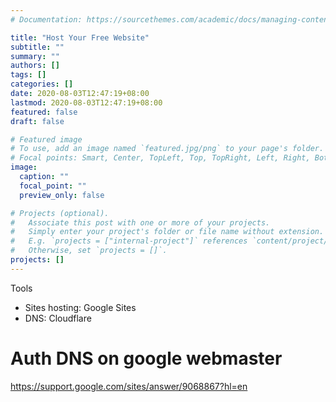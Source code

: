 ```yaml
---
# Documentation: https://sourcethemes.com/academic/docs/managing-content/

title: "Host Your Free Website"
subtitle: ""
summary: ""
authors: []
tags: []
categories: []
date: 2020-08-03T12:47:19+08:00
lastmod: 2020-08-03T12:47:19+08:00
featured: false
draft: false

# Featured image
# To use, add an image named `featured.jpg/png` to your page's folder.
# Focal points: Smart, Center, TopLeft, Top, TopRight, Left, Right, BottomLeft, Bottom, BottomRight.
image:
  caption: ""
  focal_point: ""
  preview_only: false

# Projects (optional).
#   Associate this post with one or more of your projects.
#   Simply enter your project's folder or file name without extension.
#   E.g. `projects = ["internal-project"]` references `content/project/deep-learning/index.md`.
#   Otherwise, set `projects = []`.
projects: []
---
```


Tools

- Sites hosting: Google Sites
- DNS: Cloudflare

# Auth DNS on google webmaster

https://support.google.com/sites/answer/9068867?hl=en
